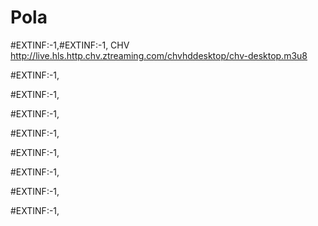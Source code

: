 # Pola

#EXTINF:-1,#EXTINF:-1, CHV
http://live.hls.http.chv.ztreaming.com/chvhddesktop/chv-desktop.m3u8

#EXTINF:-1,

#EXTINF:-1,

#EXTINF:-1,

#EXTINF:-1,

#EXTINF:-1,

#EXTINF:-1,

#EXTINF:-1,

#EXTINF:-1,
